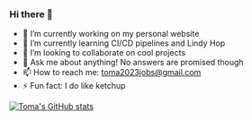 ### Hi there 👋
- 🔭 I’m currently working on my personal website
- 🌱 I’m currently learning CI/CD pipelines and Lindy Hop
- 👯 I’m looking to collaborate on cool projects
- 💬 Ask me about anything! No answers are promised though
- 📫 How to reach me: toma2023jobs@gmail.com
- ⚡ Fun fact: I do like ketchup

[![Toma's GitHub stats](https://github-readme-stats.vercel.app/api?username=likeketchup)](https://github.com/anuraghazra/github-readme-stats)
<!--
**likeketchup/likeketchup** is a ✨ _special_ ✨ repository because its `README.md` (this file) appears on your GitHub profile.

-->
